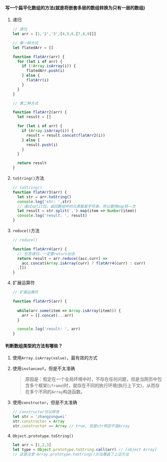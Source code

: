 #### 写一个扁平化数组的方法(就是将嵌套多层的数组转换为只有一层的数组)

1. 递归

    ```js
    // 递归
    let arr = [1,'2','3',[4,5,6,[7,8,9]]]

    // 第一种方式
    let flatedArr = []

    function flatArr(arr) {
      for (let i of arr) {
        if (!Array.isArray(i)) {
          flatedArr.push(i)
        } else {
          flatArr(i)
        }
      }
    }

    // 第二种方式

    function flatArr2(arr) {
      let result = []

      for (let i of arr) {
        if (Array.isArray(i)) {
          result = result.concat(flatArr2(i))
        } else {
          result.push(i)
        }
      }

      return result
    }
    ```
2. `toString()`方法

    ```js
    // toString()
    function flatArr3(arr) {
      let str = arr.toString()
      console.log('str: ',str)
      // 通过split后，返回数组中的元素都是字符串，所以要用map转一次
      let result = str.split(',').map(item => Number(item))
      console.log('result: ', result)
    }
    ```

3. `reduce()`方法

    ```js
    // reduce()

    function flatArr4(arr) {
      // 包含递归，一定要return出去
      return result = arr.reduce((acc,curr) => 
        acc.concat(Array.isArray(curr) ? flatArr4(curr) : curr)
      ,[])
    }
    ```

4.  扩展运算符

    ```js
    // 扩展运算符

    function flatArr5(arr) {
          
      while(arr.some(item => Array.isArray(item))) {
        arr = [].concat(...arr)
      }

      console.log('result: ', arr)
    }
    ```

#### 判断数组类型的方法有哪些？

1. 使用`Array.isArray(value)`，最有效的方式
2. 使用`instanceof`，但是不太准确

   > 原因是：假定在一个全局环境中时，不存在任何问题，但是当网页中包含多个框架(`iframe`)时，就存在不同的执行环境(执行上下文)，从而存在多个不同的`Array`构造函数。

3. 使用`constructor`，但是不太准确

   ```js
   // constructor可以修改
   let str = 'zhangzongwei'
   str.constructor = Array
   str.constructor == Array // true, 但是str明显不是Array
   ```

4. `Object.prototype.toString()`

   ```js
   let arr = [1,2,3]
   let type = Object.prototype.toString.call(arr) // [object Array]
   // 这里注意 Array.prototype.toString()方法覆盖了上述方法
   ```